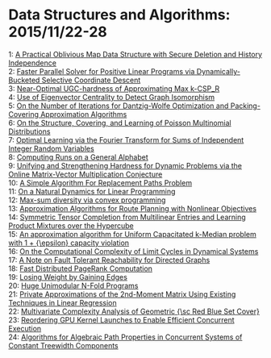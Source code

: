 # Data Structures and Algorithms: 2015/11/22-28  
1: [A Practical Oblivious Map Data Structure with Secure Deletion and  History Independence](https://doi.org/10.48550/arXiv.1505.07391)  
2: [Faster Parallel Solver for Positive Linear Programs via  Dynamically-Bucketed Selective Coordinate Descent](https://doi.org/10.48550/arXiv.1511.06468)  
3: [Near-Optimal UGC-hardness of Approximating Max k-CSP_R](https://doi.org/10.48550/arXiv.1511.06558)  
4: [Use of Eigenvector Centrality to Detect Graph Isomorphism](https://doi.org/10.48550/arXiv.1511.06620)  
5: [On the Number of Iterations for Dantzig-Wolfe Optimization and  Packing-Covering Approximation Algorithms](https://doi.org/10.48550/arXiv.cs/0205046)  
6: [On the Structure, Covering, and Learning of Poisson Multinomial  Distributions](https://doi.org/10.48550/arXiv.1504.08363)  
7: [Optimal Learning via the Fourier Transform for Sums of Independent  Integer Random Variables](https://doi.org/10.48550/arXiv.1505.00662)  
8: [Computing Runs on a General Alphabet](https://doi.org/10.48550/arXiv.1507.01231)  
9: [Unifying and Strengthening Hardness for Dynamic Problems via the Online  Matrix-Vector Multiplication Conjecture](https://doi.org/10.48550/arXiv.1511.06773)  
10: [A Simple Algorithm For Replacement Paths Problem](https://doi.org/10.48550/arXiv.1511.06905)  
11: [On a Natural Dynamics for Linear Programming](https://doi.org/10.48550/arXiv.1511.07020)  
12: [Max-sum diversity via convex programming](https://doi.org/10.48550/arXiv.1511.07077)  
13: [Approximation Algorithms for Route Planning with Nonlinear Objectives](https://doi.org/10.48550/arXiv.1511.07412)  
14: [Symmetric Tensor Completion from Multilinear Entries and Learning  Product Mixtures over the Hypercube](https://doi.org/10.48550/arXiv.1506.03137)  
15: [An approximation algorithm for Uniform Capacitated k-Median problem with  1 + {\epsilon} capacity violation](https://doi.org/10.48550/arXiv.1511.07494)  
16: [On the Computational Complexity of Limit Cycles in Dynamical Systems](https://doi.org/10.48550/arXiv.1511.07605)  
17: [A Note on Fault Tolerant Reachability for Directed Graphs](https://doi.org/10.48550/arXiv.1511.07741)  
18: [Fast Distributed PageRank Computation](https://doi.org/10.48550/arXiv.1208.3071)  
19: [Losing Weight by Gaining Edges](https://doi.org/10.48550/arXiv.1311.3054)  
20: [Huge Unimodular N-Fold Programs](https://doi.org/10.48550/arXiv.1501.00665)  
21: [Private Approximations of the 2nd-Moment Matrix Using Existing  Techniques in Linear Regression](https://doi.org/10.48550/arXiv.1507.00056)  
22: [Multivariate Complexity Analysis of Geometric {\sc Red Blue Set Cover}](https://doi.org/10.48550/arXiv.1511.07642)  
23: [Reordering GPU Kernel Launches to Enable Efficient Concurrent Execution](https://doi.org/10.48550/arXiv.1511.07983)  
24: [Algorithms for Algebraic Path Properties in Concurrent Systems of  Constant Treewidth Components](https://doi.org/10.48550/arXiv.1510.07565)  